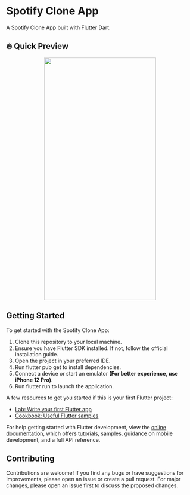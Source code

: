 # Spotify Clone App

A Spotify Clone App built with Flutter Dart.

## 🔥 Quick Preview
<p align="center">
  <img src="https://github.com/youssifsamir/SpotifyClone-App/assets/113045942/abdf652c-2c0e-40ff-9343-80329cb12ca6" width="300" height="650" />
</p>

## Getting Started

To get started with the Spotify Clone App:

  1. Clone this repository to your local machine.
  2. Ensure you have Flutter SDK installed. If not, follow the official installation guide.
  3. Open the project in your preferred IDE.
  4. Run flutter pub get to install dependencies.
  5. Connect a device or start an emulator **(For better experience, use iPhone 12 Pro)**.
  6. Run flutter run to launch the application.

A few resources to get you started if this is your first Flutter project:

- [Lab: Write your first Flutter app](https://docs.flutter.dev/get-started/codelab)
- [Cookbook: Useful Flutter samples](https://docs.flutter.dev/cookbook)

For help getting started with Flutter development, view the [online documentation](https://docs.flutter.dev/), which offers tutorials, samples, guidance on mobile development, and a full API reference.

## Contributing

Contributions are welcome! If you find any bugs or have suggestions for improvements, please open an issue or create a pull request. For major changes, please open an issue first to discuss the proposed changes.
